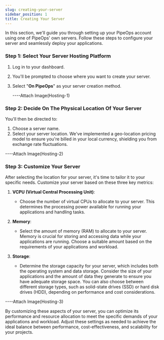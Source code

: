 ```yaml
---
slug: creating-your-server
sidebar_position: 1
title: Creating Your Server
---
```


In this section, we'll guide you through setting up your PipeOps account using one of PipeOps' own servers. Follow these steps to configure your server and seamlessly deploy your applications.

### Step 1: Select Your Server Hosting Platform

1. Log in to your dashboard.
2. You'll be prompted to choose where you want to create your server.
3. Select "**On PipeOps**" as your server creation method.

   ----Attach Image(Hosting-1)

### Step 2: Decide On The Physical Location Of Your Server

You'll then be directed to:
1. Choose a server name.
2. Select your server location. We've implemented a geo-location pricing model to ensure you're billed in your local currency, shielding you from exchange rate fluctuations.

----Attach Image(Hosting-2)

### Step 3: Customize Your Server

After selecting the location for your server, it's time to tailor it to your specific needs. Customize your server based on these three key metrics:

1. **VCPU (Virtual Central Processing Unit)**:
   - Choose the number of virtual CPUs to allocate to your server. This determines the processing power available for running your applications and handling tasks.

2. **Memory**:
   - Select the amount of memory (RAM) to allocate to your server. Memory is crucial for storing and accessing data while your applications are running. Choose a suitable amount based on the requirements of your applications and workload.

3. **Storage**:
   - Determine the storage capacity for your server, which includes both the operating system and data storage. Consider the size of your applications and the amount of data they generate to ensure you have adequate storage space. You can also choose between different storage types, such as solid-state drives (SSD) or hard disk drives (HDD), depending on performance and cost considerations.


----Attach Image(Hosting-3)

By customizing these aspects of your server, you can optimize its performance and resource allocation to meet the specific demands of your applications and workload. Adjust these settings as needed to achieve the ideal balance between performance, cost-effectiveness, and scalability for your projects.


